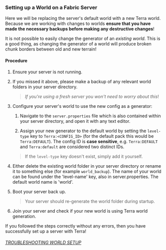 ### Setting up a World on a Fabric Server

Here we will be replacing the server's default world with a new Terra world.
Because we are working with changes to worlds **ensure that you have made the necessary backups before making any
destructive changes**!

It is not possible to easily change the generator of an *existing world*. This is a good thing,
as changing the generator of a world will produce broken chunk borders between old and new terrain!

#### Procedure

1. Ensure your server is not running.

2. If you missed it above, please make a backup of any relevant world folders in your server directory.

   >*If you're using a fresh server you won't need to worry about this*!

3. Configure your server's world to use the new config as a generator:
   
    1. Navigate to the `server.properties` file which is also contained within your server directory, and open it with
       any text editor.

    2. Assign your new generator to the default world by setting the `level-type` key to `Terra:<CONFIG_ID>`
       (for the default pack this would be `Terra:DEFAULT`). The config ID is **case sensitive**, e.g. `Terra:DEFAULT`
       and `Terra:default` are considered two distinct IDs.

   > If the `level-type` key doesn't exist, simply add it yourself.

4. Either delete the existing world folder in your server directory or rename it to something else (for example
   `world_backup`). The name of your world can be found under the 'level-name' key, also in server.properties. The
   default world name is 'world'.

5. Boot your server back up.

   > Your server should re-generate the world folder during startup.

6. Join your server and check if your new world is using Terra world generation.

If you followed the steps correctly without any errors, then you have successfully set up a server with Terra!

###### [TROUBLESHOOTING WORLD SETUP](./Creating-a-Terra-World#troubleshooting-world-setup)